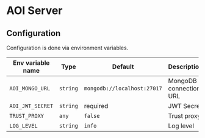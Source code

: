 # AOI Server

## Configuration

Configuration is done via environment variables.

| Env variable name | Type     | Default                     | Description            |
| ----------------- | -------- | --------------------------- | ---------------------- |
| `AOI_MONGO_URL`   | `string` | `mongodb://localhost:27017` | MongoDB connection URL |
| `AOI_JWT_SECRET`  | `string` | required                    | JWT Secret             |
| `TRUST_PROXY`     | `any`    | `false`                     | Trust proxy            |
| `LOG_LEVEL`       | `string` | `info`                      | Log level              |
